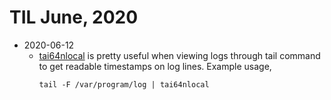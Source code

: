 # TIL June, 2020

- 2020-06-12
  - [tai64nlocal](https://cr.yp.to/daemontools/tai64nlocal.html) is pretty useful when viewing logs through tail command to get readable timestamps on log lines.
    Example usage,
    ```
    tail -F /var/program/log | tai64nlocal
    ```
